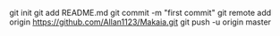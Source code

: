 git init
git add README.md
git commit -m "first commit"
git remote add origin https://github.com/Allan1123/Makaia.git
git push -u origin master
